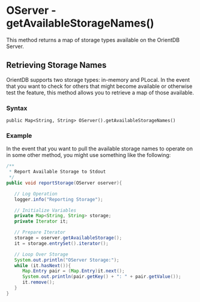 
# OServer - getAvailableStorageNames()

This method returns a map of storage types available on the OrientDB Server.

## Retrieving Storage Names

OrientDB supports two storage types: in-memory and PLocal.  In the event that you want to check for others that might become available or otherwise test the feature, this method allows you to retrieve a map of those available.

### Syntax

```
public Map<String, String> OServer().getAvailableStorageNames()
```

### Example

In the event that you want to pull the available storage names to operate on in some other method, you might use something like the following:

```java
/**
 * Report Available Storage to Stdout
 */
public void reportStorage(OServer oserver){

   // Log Operation
   logger.info("Reporting Storage");

   // Initialize Variables
   private Map<String, String> storage;
   private Iterator it;

   // Prepare Iterator 
   storage = oserver.getAvailableStorage();
   it = storage.entrySet().iterator();

   // Loop Over Storage
   System.out.println("OServer Storage:");
   while (it.hasNext()){
      Map.Entry pair = (Map.Entry)it.next();
	  System.out.println(pair.getKey() + ": " + pair.getValue());
	  it.remove();
   }
}
```
